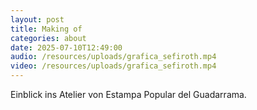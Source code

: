 ```yaml
---
layout: post
title: Making of
categories: about
date: 2025-07-10T12:49:00
audio: /resources/uploads/grafica_sefiroth.mp4
video: /resources/uploads/grafica_sefiroth.mp4
---
```

Einblick ins Atelier von Estampa Popular del Guadarrama.
